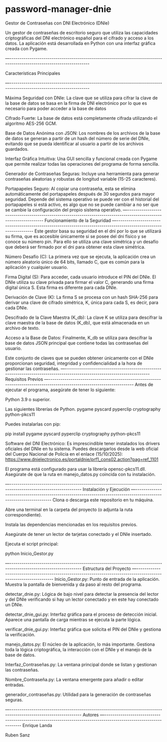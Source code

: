 # password-manager-dnie

Gestor de Contraseñas con DNI Electrónico (DNIe)

Un gestor de contraseñas de escritorio seguro que utiliza las capacidades criptográficas del DNI electrónico español para el cifrado y acceso a los datos. La aplicación está desarrollada en Python con una interfaz gráfica creada con Pygame.

—----------------------------------------------------------------------------------------------------------------------

Características Principales

—----------------------------------------------------------------------------------------------------------------------

Máxima Seguridad con DNIe: La clave que se utiliza para cifrar la clave de la base de datos se basa en la firma de DNI electrónico por lo que es necesario para poder acceder a la base de datos

Cifrado Fuerte: La base de datos está completamente cifrada utilizando el algoritmo AES-256 GCM.

Base de Datos Anónima con JSON: Los nombres de los archivos de la base de datos se generan a partir de un hash del número de serie del DNIe, evitando que se pueda identificar al usuario a partir de los archivos guardados.

Interfaz Gráfica Intuitiva: Una GUI sencilla y funcional creada con Pygame que permite realizar todas las operaciones del programa de forma sencilla.

Generador de Contraseñas Seguras: Incluye una herramienta para generar contraseñas aleatorias y robustas de longitud variable (15-25 caracteres).

Portapapeles Seguro: Al copiar una contraseña, esta se elimina automáticamente del portapapeles después de 30 segundos para mayor seguridad. Depende del sistema operativo se puede ver con el historial del portapapeles si está activo, es algo que no se puede cambiar a no ser que se cambie la configuración del propio sistema operativo.
—------------------------------------------------------------------------------------------------------------------
Funcionamiento de la Seguridad 
—------------------------------------------------------------------------------------------------------------------
Este gestor basa su seguridad en el dni por lo que se utilizará su firma, que es accesible únicamente si se posee del dni físico y se conoce su número pin. Para ello se utiliza una clave simétrica y un desafío que deberá ser firmado por el dni para obtener esta clave simétrica.

Número Desafío (C): La primera vez que se ejecuta, la aplicación crea un número aleatorio único de 64 bits, llamado C, que es común para la aplicación y cualquier usuario.

Firma Digital (S): Para acceder, cada usuario introduce el PIN del DNIe. El DNIe utiliza su clave privada para firmar el valor C, generando una firma digital única S. Esta firma es diferente para cada DNIe.

Derivación de Clave (K): La firma S se procesa con un hash SHA-256 para derivar una clave de cifrado simétrica, K, única para cada S, es decir, para cada DNIe.

Descifrado de la Clave Maestra (K_db): La clave K se utiliza para descifrar la clave maestra de la base de datos (K_db), que está almacenada en un archivo de texto.

Acceso a la Base de Datos: Finalmente, K_db se utiliza para descifrar la base de datos JSON principal que contiene todas las contraseñas del usuario.

Este conjunto de claves que se pueden obtener únicamente con el DNIe proporcionan seguridad, integridad y confidencialidad a la hora de gestionar las contraseñas.
—------------------------------------------------------------------------------------------------------------------------
Requisitos Previos 
—------------------------------------------------------------------------------------------------------------------------
Antes de ejecutar el programa, asegúrate de tener lo siguiente:

Python 3.9 o superior.

Las siguientes librerías de Python. 
pygame
pyscard
pyperclip
cryptography
python-pkcs11

Puedes instalarlas con pip:

pip install pygame pyscard pyperclip cryptography python-pkcs11

Software del DNI Electrónico: Es imprescindible tener instalados los drivers oficiales del DNIe en tu sistema. Puedes descargarlos desde la web oficial del Cuerpo Nacional de Policía en el enlace (15/10/2025):
https://www.dnielectronico.es/portaldnie/prf1_cons02.action?pag=ref_1101

El programa está configurado para usar la librería opensc-pkcs11.dll. Asegúrate de que la ruta en manejo_datos.py coincida con tu instalación.

—------------------------------------------------------------------------------------------------------------------
Instalación y Ejecución 
—------------------------------------------------------------------------------------------------------------------
Clona o descarga este repositorio en tu máquina.

Abre una terminal en la carpeta del proyecto (o adjunta la ruta correspondiente).

Instala las dependencias mencionadas en los requisitos previos.

Asegúrate de tener un lector de tarjetas conectado y el DNIe insertado.

Ejecuta el script principal:

python Inicio_Gestor.py

—------------------------------------------------------------------------------------------------------------------
Estructura del Proyecto 
—------------------------------------------------------------------------------------------------------------------
Inicio_Gestor.py: Punto de entrada de la aplicación. Muestra la pantalla de bienvenida y da paso al resto del programa.

detectar_dnie.py: Lógica de bajo nivel para detectar la presencia del lector y del DNIe verificando si hay un lector conectado y en este hay conectado un DNIe.

detectar_dnie_gui.py: Interfaz gráfica para el proceso de detección inicial. Aparece una pantalla de carga mientras se ejecuta la parte lógica.

verificar_dnie_gui.py: Interfaz gráfica que solicita el PIN del DNIe y gestiona la verificación.

manejo_datos.py: El núcleo de la aplicación, lo más importante. Gestiona toda la lógica criptográfica, la interacción con el DNIe y el manejo de la base de datos.

Interfaz_Contraseñas.py: La ventana principal donde se listan y gestionan las contraseñas.

Nombre_Contraseña.py: La ventana emergente para añadir o editar entradas.

generador_contraseñas.py: Utilidad para la generación de contraseñas seguras.

—------------------------------------------------------------------------------------------------------------------
Autores
—------------------------------------------------------------------------------------------------------------------
Enrique Landa

Ruben Sanz

